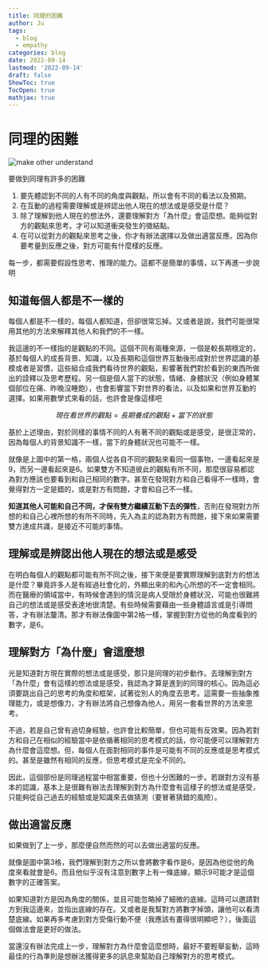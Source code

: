 ```yaml
---
title: 同理的困難
author: Ju
tags:
  - blog
  - empathy
categories: blog
date: 2022-09-14
lastmod: '2022-09-14'
draft: false
ShowToc: true
TocOpen: true
mathjax: true
---
```


# 同理的困難

![make other understand](../images/empathy_difficulty.svg)

要做到同理有許多的困難

1. 要先體認到不同的人有不同的角度與觀點，所以會有不同的看法以及預期。
2. 在互動的過程需要理解或是辨認出他人現在的想法或是感受是什麼？
3. 除了理解到他人現在的想法外，還要理解對方「為什麼」會這麼想。能夠從對方的觀點來思考。才可以知道衝突發生的徵結點。
4. 在可以從對方的觀點來思考之後，你才有辦法選擇以及做出適當反應。因為你要考量到反應之後，對方可能有什麼樣的反應。

每一步，都需要假設性思考、推理的能力。這都不是簡單的事情，以下再進一步說明

## 知道每個人都是不一樣的

每個人都是不一樣的，每個人都知道，但卻很常忘掉。又或者是說，我們可能很常用其他的方法來解釋其他人和我們的不一樣。

我這邊的不一樣指的是觀點的不同。這個不同有兩種來源，一個是較長期穩定的，基於每個人的成長背景、知識，以及長期和這個世界互動後形成對於世界認識的基模或者是習慣，這些組合成我們看待世界的觀點，影響著我們對於看到的東西所做出的詮釋以及思考歷程。另一個是個人當下的狀態，情緒、身體狀況（例如身體某個部位在痛、昨晚沒睡飽），也會影響當下對世界的看法，以及如果和世界互動的選擇。如果用數學式來看的話，也許會是像這樣吧

$$現在看世界的觀點 = 長期養成的觀點 + 當下的狀態$$

基於上述理由，對於同樣的事情不同的人有著不同的觀點或是感受，是很正常的，因為每個人的背景知識不一樣，當下的身體狀況也可能不一樣。

就像是上圖中的第一格，兩個人從各自不同的觀點來看同一個事物，一邊看起來是9，而另一邊看起來是6。如果雙方不知道彼此的觀點有所不同，那麼很容易都認為對方應該也要看到和自己相同的數字。甚至在發現對方和自己看得不一樣時，會覺得對方一定是錯的，或是對方有問題，才會和自己不一樣。

**知道其他人可能和自己不同，才保有雙方繼續互動下去的彈性**，否則在發現對方所想的和自己心裡所想的有所不同時，先入為主的認為對方有問題，接下來如果需要雙方達成共識，是接近不可能的事情。


## 理解或是辨認出他人現在的想法或是感受

在明白每個人的觀點都可能有所不同之後，接下來便是要實際理解到底對方的想法是什麼？畢竟許多人是有經過社會化的，外顯出來的和內心所想的不一定會相同。而在醫療的領域當中，有時候會遇到的情況是病人受限於身體狀況，可能也很難將自己的想法或是感受表達地很清楚。有些時候需要藉由一些身體語言或是引導問答，才有辦法釐清。那才有辦法像圖中第2格一樣，掌握到對方從他的角度看到的數字，是6。

## 理解對方「為什麼」會這麼想

光是知道對方現在實際的想法或是感受，那只是同理的初步動作。去理解到對方「為什麼」會有這樣的想法或是感受，我認為才算是進到的同理的核心。因為這必須要跳出自己的思考的角度和框架，試著從別人的角度去思考。這需要一些抽象推理能力，或是想像力，才有辦法將自己想像為他人，用另一套看世界的方法來思考。

不過，若是自己曾有過切身經驗，也許會比較簡單，但也可能有反效果。因為若對方和自己在相似的經驗當中是依循著相同的思考模式的話，你可能便可以理解對方為什麼會這麼想。但，每個人在面對相同的事件是可能有不同的反應或是思考模式的。甚至是雖然有相同的反應，但思考模式是完全不同的。

因此，這個部份是同理過程當中相當重要，但也十分困難的一步。若跟對方沒有基本的認識，基本上是很難有辦法去理解到對方為什麼會有這樣子的想法或是感受，只能夠從自己過去的經驗或是知識來去做猜測（要冒著猜錯的風險）。



## 做出適當反應

如果做到了上一步，那麼便自然而然的可以去做出適當的反應。

就像是圖中第3格，我們理解到對方之所以會將數字看作是6，是因為他從他的角度來看就會是6。而且他似乎沒有注意到數字上有一條底線，顯示9可能才是這個數字的正確答案。

如果知道對方是因為角度的關係，並且可能忽略掉了細微的底線。這時可以邀請對方到我這邊來，並指出底線的存在。又或者是我幫對方將數字掉頭，讓他可以看清楚底線。如果再多考慮到對方受傷行動不便（我應該有畫得很明顯吧？），後面這個做法會是更好的做法。

當還沒有辦法完成上一步，理解對方為什麼會這麼想時，最好不要輕舉妄動，這時最佳的行為準則是想辦法獲得更多的訊息來幫助自己理解對方的思考模式。